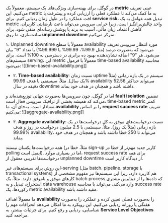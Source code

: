 در گوگل، برای بهینه‌سازی ویژگی‌های یک سیستم، معمولاً یک **metric** عینی تعریف می‌کنیم. این metric به ما کمک می‌کند تا عملکرد فعلی را ارزیابی کرده و پیشرفت یا افت عملکرد را در طول زمان ردیابی کنیم. برای **service risk**، تبدیل همه عوامل به یک metric واحد چالش‌برانگیز است، زیرا خرابی سرویس می‌تواند باعث نارضایتی کاربران، کاهش اعتماد، زیان مالی، آسیب به برند یا پوشش رسانه‌ای منفی شود. برای ساده‌سازی، ما روی **unplanned downtime** تمرکز می‌کنیم.

۱. Unplanned downtime معمولاً با سطح availability مورد انتظار سرویس تعریف می‌شود که به‌صورت درصد (مثل 99.9%، 99.99% یا 99.999%) یا تعداد "9" بیان می‌شود. هر "9" اضافه نشان‌دهنده بهبود ده برابری در دسترسی به 100% است. برای سیستم‌های serving، این metric معمولاً با فرمول time-based availability محاسبه می‌شود:
![[time-based-availability.png]]
- ۲. **Time-based availability**: نسبت زمان uptime سیستم در یک بازه زمانی (مثلاً یک سال). مثلاً، سیستمی با هدف 99.99% availability می‌تواند حداکثر 52.56 دقیقه در سال downtime داشته باشد و همچنان در هدف خود بماند.

اما در گوگل، چون سرویس‌ها به‌صورت جهانی توزیع‌شده‌اند و **fault isolation** تضمین می‌کند که همیشه بخشی از ترافیک سرویس فعال است، time-based metric کمتر معنادار است. به‌جای آن، ما **availability** را بر اساس **request success rate** تعریف می‌کنیم:
![[aggregate-availability.png]]
- ۳. **Aggregate availability**: نسبت درخواست‌های موفق به کل درخواست‌ها در یک بازه زمانی (مثلاً یک روز). مثلاً، سیستمی با 2.5 میلیون درخواست در روز و هدف 99.99% availability، می‌تواند تا 250 خطا داشته باشد و همچنان در هدف خود بماند.


همه درخواست‌ها یکسان نیستند (مثلاً، خطا در sign-up کاربر جدید مهم‌تر از خطا در polling ایمیل است). اما در بسیاری موارد، request success rate برای همه درخواست‌ها تقریبی معقول از unplanned downtime از دیدگاه کاربر است.

این روش برای سیستم‌های غیر-serving (مثل batch، pipeline، storage یا transactional systems) هم کاربرد دارد، زیرا این سیستم‌ها نیز مفهوم مشخصی از کارهای موفق و ناموفق دارند. مثلاً، یک batch process که داده‌ها را از دیتابیس مشتری استخراج، تبدیل و به data warehouse وارد می‌کند، می‌تواند با محاسبه success rate رکوردها، یک metric availability مفید داشته باشد.

ما معمولاً اهداف **availability** را به‌صورت فصلی تعیین کرده و عملکرد را به‌صورت هفتگی یا روزانه ردیابی می‌کنیم. این رویکرد به ما امکان می‌دهد انحرافات مهم را شناسایی، ردیابی و رفع کنیم. برای جزئیات بیشتر، به **Service Level Objectives** مراجعه کنید.